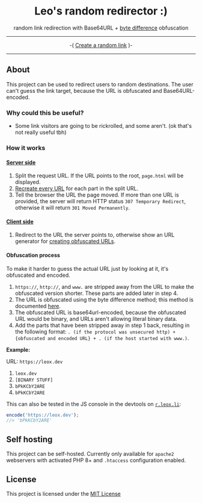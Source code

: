 <h1 align="center">Leo's random redirector :)</h1>
<p align="center">random link redirection with Base64URL + <a href="https://github.com/Le0X8/obf?tab=readme-ov-file#byte-difference">byte difference</a> obfuscation</p>

---

<p align="center"> -( <a href="https://r.leox.li/">Create a random link</a> )- </p>

---

## About

This project can be used to redirect users to random destinations. The user can't guess the link target, because the URL is obfuscated and Base64URL-encoded.

### Why could this be useful?

- Some link visitors are going to be rickrolled, and some aren't. (ok that's not really useful tbh)

### How it works

#### [Server side](index.php)

1. Split the request URL. If the URL points to the root, `page.html` will be displayed.
2. [Recreate every URL](#obfuscation-process) for each part in the split URL.
3. Tell the browser the URL the page moved. If more than one URL is provided, the server will return HTTP status `307 Temporary Redirect`, otherwise it will return `301 Moved Permanently`.

#### [Client side](page.html)

1. Redirect to the URL the server points to, otherwise show an URL generator for [creating obfuscated URLs](#obfuscation-process).

#### Obfuscation process

To make it harder to guess the actual URL just by looking at it, it's obfuscated and encoded.

1. `https://`, `http://`, and `www.` are stripped away from the URL to make the obfuscated version shorter. These parts are added later in step 4.
2. The URL is obfuscated using the byte difference method; this method is documented [here](https://github.com/Le0X8/obf?tab=readme-ov-file#byte-difference).
3. The obfuscated URL is base64url-encoded, because the obfuscated URL would be binary, and URLs aren't allowing literal binary data.
4. Add the parts that have been stripped away in step 1 back, resulting in the following format: `. (if the protocol was unsecured http) + {obfuscated and encoded URL} + . (if the host started with www.)`.

**Example:**

URL: `https://leox.dev`

1. `leox.dev`
2. `[BINARY STUFF]`
3. `bPkKCbY2ARE`
4. `bPkKCbY2ARE`

This can also be tested in the JS console in the devtools on [`r.leox.li`](https://r.leox.li/):

```js
encode('https://leox.dev');
//> 'bPkKCbY2ARE'
```

## Self hosting

This project can be self-hosted. Currently only available for `apache2` webservers with activated PHP 8+ and `.htaccess` configuration enabled.

## License

This project is licensed under the [MIT License](LICENSE)
